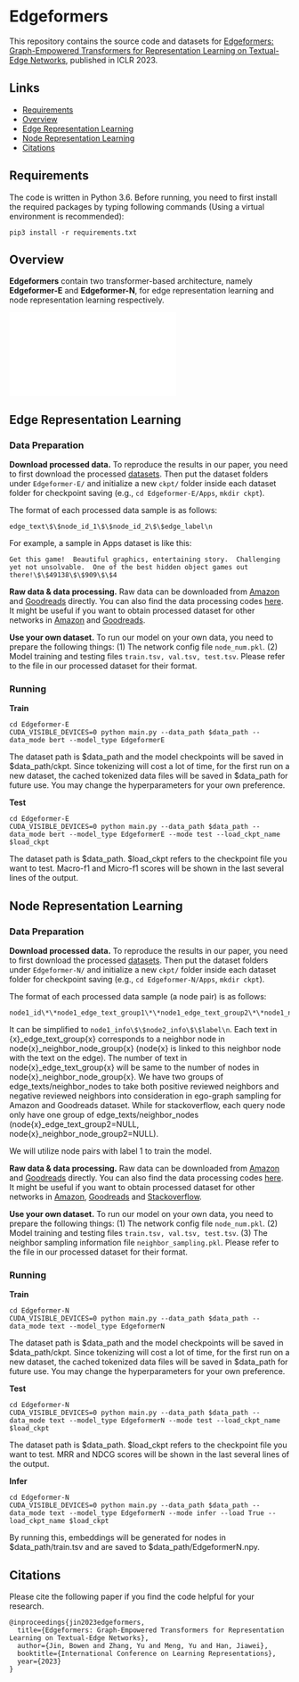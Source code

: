# Edgeformers

This repository contains the source code and datasets for [Edgeformers: Graph-Empowered Transformers for Representation Learning on Textual-Edge Networks](), published in ICLR 2023.

## Links

- [Requirements](#Requirements)
- [Overview](#additional-datasets-with-mesh-labels)
- [Edge Representation Learning](#Edge-Representation-Learning)
- [Node Representation Learning](#Node-Representation-Learning)
- [Citations](#Citations)

## Requirements

The code is written in Python 3.6. Before running, you need to first install the required packages by typing following commands (Using a virtual environment is recommended):

```
pip3 install -r requirements.txt
```

## Overview
**Edgeformers** contain two transformer-based architecture, namely **Edgeformer-E** and **Edgeformer-N**, for edge representation learning and node representation learning respectively.

<embed src="Edgeformers.pdf" type="application/pdf">


## Edge Representation Learning
### Data Preparation
**Download processed data.** To reproduce the results in our paper, you need to first download the processed [datasets](https://drive.google.com/drive/folders/1DP88baeCsJzueSWy4S4VXtdjg1W79Rlt?usp=sharing). Then put the dataset folders under ```Edgeformer-E/``` and initialize a new ```ckpt/``` folder inside each dataset folder for checkpoint saving (e.g., ```cd Edgeformer-E/Apps```, ```mkdir ckpt```).

The format of each processed data sample is as follows:
```
edge_text\$\$node_id_1\$\$node_id_2\$\$edge_label\n
```

For example, a sample in Apps dataset is like this:
```
Get this game!  Beautiful graphics, entertaining story.  Challenging yet not unsolvable.  One of the best hidden object games out there!\$\$49138\$\$909\$\$4
```

**Raw data & data processing.** Raw data can be downloaded from [Amazon](https://nijianmo.github.io/amazon/index.html#code) and [Goodreads](https://sites.google.com/eng.ucsd.edu/ucsdbookgraph/reviews?authuser=0) directly. You can also find the data processing codes [here](https://drive.google.com/drive/folders/1vTNiOCGwd7Mik-ntl6hsRHaNo80GXWuN?usp=sharing). It might be useful if you want to obtain processed dataset for other networks in [Amazon](https://nijianmo.github.io/amazon/index.html#code) and [Goodreads](https://sites.google.com/eng.ucsd.edu/ucsdbookgraph/reviews?authuser=0).

**Use your own dataset.** To run our model on your own data, you need to prepare the following things:
(1) The network config file ```node_num.pkl```. (2) Model training and testing files ```train.tsv, val.tsv, test.tsv```. Please refer to the file in our processed dataset for their format.

### Running
**Train**
```
cd Edgeformer-E
CUDA_VISIBLE_DEVICES=0 python main.py --data_path $data_path --data_mode bert --model_type EdgeformerE
```
The dataset path is $data_path and the model checkpoints will be saved in $data_path/ckpt. Since tokenizing will cost a lot of time, for the first run on a new dataset, the cached tokenized data files will be saved in $data_path for future use. You may change the hyperparameters for your own preference.


**Test**
```
cd Edgeformer-E
CUDA_VISIBLE_DEVICES=0 python main.py --data_path $data_path --data_mode bert --model_type EdgeformerE --mode test --load_ckpt_name $load_ckpt
```
The dataset path is $data_path. $load_ckpt refers to the checkpoint file you want to test. Macro-f1 and Micro-f1 scores will be shown in the last several lines of the output.



## Node Representation Learning
### Data Preparation
**Download processed data.** To reproduce the results in our paper, you need to first download the processed [datasets](https://drive.google.com/drive/folders/1TMUvw_KYtMMhG2lyHVYVOUV6CqSxEPUr?usp=sharing). Then put the dataset folders under ```Edgeformer-N/``` and initialize a new ```ckpt/``` folder inside each dataset folder for checkpoint saving (e.g., ```cd Edgeformer-N/Apps```, ```mkdir ckpt```).

The format of each processed data sample (a node pair) is as follows:
```
node1_id\*\*node1_edge_text_group1\*\*node1_edge_text_group2\*\*node1_neighbor_node_group1\*\*node1_neighbor_node_group2\$\$node1_id\*\*node1_edge_text_group1\*\*node1_edge_text_group2\*\*node1_neighbor_node_group1\*\*node1_neighbor_node_group2\$\$label\n
```
It can be simplified to ```node1_info\$\$node2_info\$\$label\n```. Each text in {x}_edge_text_group{x} corresponds to a neighbor node in node{x}_neighbor_node_group{x} (node{x} is linked to this neighbor node with the text on the edge). The number of text in node{x}_edge_text_group{x} will be same to the number of nodes in node{x}_neighbor_node_group{x}. We have two groups of edge_texts/neighbor_nodes to take both positive reviewed neighbors and negative reviewed neighbors into consideration in ego-graph sampling for Amazon and Goodreads dataset. While for stackoverflow, each query node only have one group of edge_texts/neighbor_nodes (node{x}_edge_text_group2=NULL, node{x}_neighbor_node_group2=NULL).

We will utilize node pairs with label 1 to train the model.

**Raw data & data processing.** Raw data can be downloaded from [Amazon](https://nijianmo.github.io/amazon/index.html#code) and [Goodreads](https://sites.google.com/eng.ucsd.edu/ucsdbookgraph/reviews?authuser=0) directly. You can also find the data processing codes [here](https://drive.google.com/drive/folders/1Ge2gSdWOmXbwAm5tZy4uu0apaBx6jtm6?usp=sharing). It might be useful if you want to obtain processed dataset for other networks in [Amazon](https://nijianmo.github.io/amazon/index.html#code), [Goodreads](https://sites.google.com/eng.ucsd.edu/ucsdbookgraph/reviews?authuser=0) and [Stackoverflow](https://www.kaggle.com/datasets/stackoverflow/stackoverflow?select=posts_moderator_nomination).

**Use your own dataset.** To run our model on your own data, you need to prepare the following things:
(1) The network config file ```node_num.pkl```. (2) Model training and testing files ```train.tsv, val.tsv, test.tsv```. (3) The neighbor sampling information file ```neighbor_sampling.pkl```. Please refer to the file in our processed dataset for their format.


### Running
**Train**
```
cd Edgeformer-N
CUDA_VISIBLE_DEVICES=0 python main.py --data_path $data_path --data_mode text --model_type EdgeformerN
```
The dataset path is $data_path and the model checkpoints will be saved in $data_path/ckpt. Since tokenizing will cost a lot of time, for the first run on a new dataset, the cached tokenized data files will be saved in $data_path for future use. You may change the hyperparameters for your own preference.


**Test**
```
cd Edgeformer-N
CUDA_VISIBLE_DEVICES=0 python main.py --data_path $data_path --data_mode text --model_type EdgeformerN --mode test --load_ckpt_name $load_ckpt
```
The dataset path is $data_path. $load_ckpt refers to the checkpoint file you want to test. MRR and NDCG scores will be shown in the last several lines of the output.

**Infer**
```
cd Edgeformer-N
CUDA_VISIBLE_DEVICES=0 python main.py --data_path $data_path --data_mode text --model_type EdgeformerN --mode infer --load True --load_ckpt_name $load_ckpt
```
By running this, embeddings will be generated for nodes in $data_path/train.tsv and are saved to $data_path/EdgeformerN.npy.

## Citations

Please cite the following paper if you find the code helpful for your research.
```
@inproceedings{jin2023edgeformers,
  title={Edgeformers: Graph-Empowered Transformers for Representation Learning on Textual-Edge Networks},
  author={Jin, Bowen and Zhang, Yu and Meng, Yu and Han, Jiawei},
  booktitle={International Conference on Learning Representations},
  year={2023}
}
```
